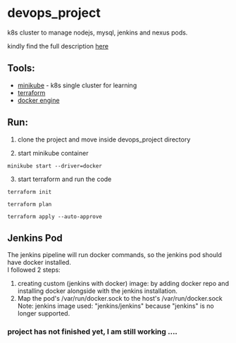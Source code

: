 # devops_project

k8s cluster to manage nodejs, mysql, jenkins and nexus pods. 

kindly find the full description [here](https://github.com/Dina-Adel-1302/devops_project/blob/45329a3efa8acb63c61165af58703f68a3cfc73e/project%20description.pdf)

## Tools: 

- [minikube](https://serverok.in/install-minikube-with-docker-driver-on-ubuntu) -  k8s single cluster for learning
- [terraform](https://developer.hashicorp.com/terraform/downloads)
- [docker engine](https://docs.docker.com/engine/install/)

## Run:
1. clone the project and move inside devops_project directory

2. start minikube container
```
minikube start --driver=docker
```

3. start terraform and run the code
```
terraform init
```
```
terraform plan
```
```
terraform apply --auto-approve
```

## Jenkins Pod
The jenkins pipeline will run docker commands, so the jenkins pod should have docker installed.\
I followed 2 steps: 
1. creating custom (jenkins with docker) image: by adding docker repo and installing docker alongside with the jenkins installation. 
2. Map the pod's /var/run/docker.sock to the host's /var/run/docker.sock\
Note: jenkins image used: "jenkins/jenkins" because "jenkins" is no longer supported. 

### project has not finished yet, I am still working .... 




